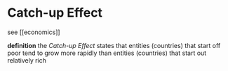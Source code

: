 # Catch-up Effect

see [[economics]]

**definition** the _Catch-up Effect_ states that entities (countries) that start off poor tend to grow more rapidly than entities (countries) that start out relatively rich
